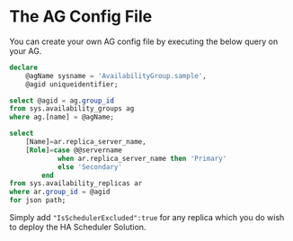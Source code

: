 # The AG Config File 

You can create your own AG config file by executing the below query on your AG.
	
```sql
declare 
	@agName sysname = 'AvailabilityGroup.sample',
	@agid uniqueidentifier;

select @agid = ag.group_id
from sys.availability_groups ag
where ag.[name] = @agName;

select 
    [Name]=ar.replica_server_name,
    [Role]=case @@servername
            when ar.replica_server_name then 'Primary'
            else 'Secondary'
        end
from sys.availability_replicas ar
where ar.group_id = @agid
for json path; 
```

Simply add `"IsSchedulerExcluded":true` for any replica which you do wish to deploy the HA Scheduler Solution. 
